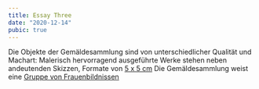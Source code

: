 ```yaml
---
title: Essay Three
date: "2020-12-14"
pubic: true
---
```

Die Objekte der Gemäldesammlung sind von unterschiedlicher Qualität und Machart: Malerisch hervorragend ausgeführte Werke stehen neben andeutenden Skizzen, Formate von [5 x 5 cm](item/463) Die Gemäldesammlung weist eine [Gruppe von Frauenbildnissen](set/31735)
